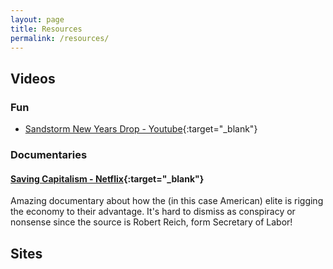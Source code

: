 ```yaml
---
layout: page
title: Resources
permalink: /resources/
---
```


## Videos
### Fun
- [Sandstorm New Years Drop - Youtube](https://www.youtube.com/watch?v=db5f-A-vSyw){:target="_blank"}

### Documentaries
#### [Saving Capitalism - Netflix](https://www.netflix.com/title/80127558){:target="_blank"}
Amazing documentary about how the (in this case American) elite is rigging the economy to their advantage. It's hard to dismiss as conspiracy or nonsense since the source is Robert Reich, form Secretary of Labor!

## Sites


